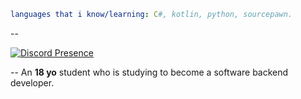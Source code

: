 ```yaml
languages that i know/learning: C#, kotlin, python, sourcepawn.
```

--

[![Discord Presence](https://lanyard.cnrad.dev/api/265281929295822849)](https://discord.com/users/1041292965483651102)

-- 
An **18 yo** student who is studying to become a software backend developer.
